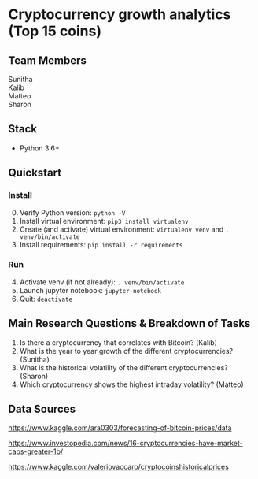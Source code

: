 # Cryptocurrency growth analytics (Top 15 coins)

## Team Members
Sunitha  
Kalib  
Matteo  
Sharon 

## Stack
* Python 3.6+

## Quickstart
### Install

0. Verify Python version: `python -V`
1. Install virtual environment: `pip3 install virtualenv`
2. Create (and activate) virtual environment: `virtualenv venv` and `. venv/bin/activate`
3. Install requirements: `pip install -r requirements`

### Run

4. Activate venv (if not already): `. venv/bin/activate`
5. Launch jupyter notebook: `jupyter-notebook`
6. Quit: `deactivate` 

## Main Research Questions & Breakdown of Tasks
1. Is there a cryptocurrency that correlates with Bitcoin? (Kalib)  
2. What is the year to year growth of the different cryptocurrencies? (Sunitha)  
3. What is the historical volatility of the different cryptocurrencies? (Sharon)  
4. Which cryptocurrency shows the highest intraday volatility? (Matteo)  

## Data Sources

https://www.kaggle.com/ara0303/forecasting-of-bitcoin-prices/data

https://www.investopedia.com/news/16-cryptocurrencies-have-market-caps-greater-1b/

https://www.kaggle.com/valeriovaccaro/cryptocoinshistoricalprices


